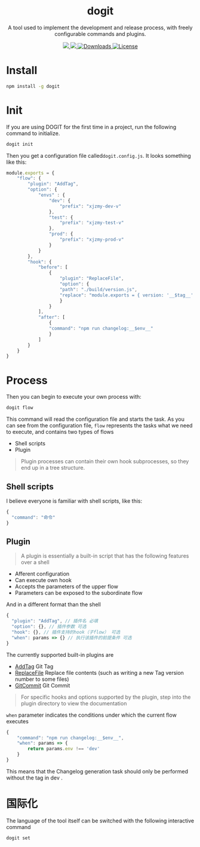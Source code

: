 <h1 align="center">dogit</h1>

<p align="center">A tool used to implement the development and release process, with freely configurable commands and plugins.</p>

<p align="center">
    <a href="https://www.npmjs.com/package/dogit">
        <img src="https://img.shields.io/npm/v/dogit.svg" />
    </a>
    <a href="https://www.npmjs.com/package/dogit">
        <img src="https://img.shields.io/npm/dt/dogit.svg" >
    </a>
    <a href="https://www.npmjs.com/package/dogit">
        <img src="https://img.shields.io/npm/dm/dogit.svg" alt="Downloads">
    </a>
    <a href="https://github.com/CDTRSFE/dogit/blob/master/LICENSE.md">
        <img src="https://img.shields.io/npm/l/dogit.svg" alt="License">
    </a>
</p>


#   Install

```bash
npm install -g dogit
```

# Init

If you are using DOGIT for the first time in a project, run the following command to initialize.

```bash
dogit init
```
Then you get a configuration file called`dogit.config.js`. It looks something like this:

```js
module.exports = {
    "flow": {
        "plugin": "AddTag",
        "option": {
            "envs" : {
                "dev": {
                    "prefix": "xjzmy-dev-v"
                },
                "test": {
                    "prefix": "xjzmy-test-v"
                },
                "prod": {
                    "prefix": "xjzmy-prod-v"
                }
            }
        },
        "hook": {
            "before": [
                {
                    "plugin": "ReplaceFile",
                    "option": {
                    "path": "./build/version.js",
                    "replace": "module.exports = { version: '__$tag__' }"
                    }
                }
            ],
            "after": [
                {
                "command": "npm run changelog:__$env__"
                }
            ]
        }
    }
}
```


# Process
Then you can  begin to execute your own process with:
```bash
dogit flow
```
This command will read the configuration file  and starts the task. As you can see from the configuration file, `flow` represents the tasks what we need to execute, and contains two types of flows

- Shell scripts
- Plugin

> Plugin processes can contain their own hook subprocesses, so they end up in a tree structure.

## Shell scripts

I believe everyone is familiar with shell scripts, like this:
```js
{
  "command": "命令"
}
```

## Plugin

> A plugin is essentially a built-in script that has the following features over a shell
- Afferent configuration
- Can execute own hook
- Accepts the parameters of the upper flow
- Parameters can be exposed to the subordinate flow


And in a different format than the shell

```js
{
  "plugin": "AddTag", // 插件名 必填
  "option": {}, // 插件参数 可选
  "hook": {}, // 插件支持的hook（子flow） 可选
  "when": params => {} // 执行该插件的前提条件 可选
}
```
The currently supported built-in plugins are

- [AddTag](./plugin/AddTag)  Git Tag
- [ReplaceFile](./plugin/ReplaceFile) Replace file contents (such as writing a new Tag version number to some files)
- [GitCommit](./plugin/GitCommit) Git Commit 


> For specific hooks and options supported by the plugin, step into the plugin directory to view the documentation

`when` parameter indicates the conditions under which the current flow executes

```js
{
    "command": "npm run changelog:__$env__",
    "when": params => {
        return params.env !== 'dev'
    }
}
```

This means that the Changelog generation task should only be performed without the tag in dev .

# 国际化


The language of the tool itself can be switched with the following interactive command

```bash
dogit set
```
